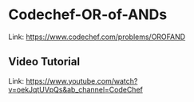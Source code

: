 # Codechef-OR-of-ANDs
Link: https://www.codechef.com/problems/OROFAND
## Video Tutorial
Link: https://www.youtube.com/watch?v=oekJqtUVpQs&ab_channel=CodeChef
